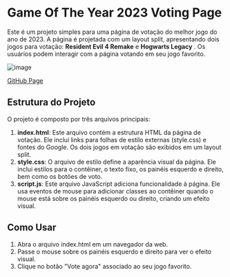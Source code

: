 <h1>Game Of The Year 2023 Voting Page</h1>

<p>Este é um projeto simples para uma página de votação do melhor jogo do ano de 2023. A página é projetada com um layout split, apresentando dois jogos para votação: <strong>Resident Evil 4 Remake</strong> e <strong>Hogwarts Legacy</strong> . Os usuários podem interagir com a página votando em seu jogo favorito.</p>

![image](https://github.com/Jeanpk12/split-landing-page/assets/122842874/a6a8be54-35e4-4f9f-a609-c319d3337432)

<a href="https://jeanpk12.github.io/split-landing-page/" target="_blank">GitHub Page</a>

<h2>Estrutura do Projeto</h2>
<p>O projeto é composto por três arquivos principais:</p>

<ol>
  <li><strong>index.html</strong>: Este arquivo contém a estrutura HTML da página de votação. Ele inclui links para folhas de estilo externas (style.css) e fontes do Google. Os dois jogos em votação são exibidos em um layout split.</li>
  <li><strong>style.css</strong>: O arquivo de estilo define a aparência visual da página. Ele inclui estilos para o contêiner, o texto fixo, os painéis esquerdo e direito, bem como os botões de voto.</li>
  <li><strong>script.js</strong>: Este arquivo JavaScript adiciona funcionalidade à página. Ele usa eventos de mouse para adicionar classes ao contêiner quando o mouse está sobre os painéis esquerdo ou direito, criando um efeito visual.</li>
</ol>

<h2>Como Usar</h2>
<ol>
  <li>Abra o arquivo index.html em um navegador da web.</li>
  <li>Passe o mouse sobre os painéis esquerdo e direito para ver o efeito visual.</li>
  <li>Clique no botão "Vote agora" associado ao seu jogo favorito.</li>
</ol>
